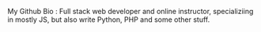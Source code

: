 My Github Bio : Full stack web developer and online instructor, specializiing in mostly JS, but also write Python, PHP and some other stuff.